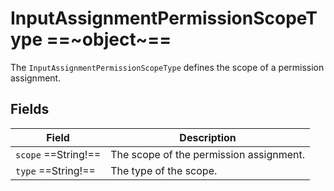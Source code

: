 # InputAssignmentPermissionScopeType ==~object~==

The `InputAssignmentPermissionScopeType` defines the scope of a permission assignment. 

## Fields

| Field                 | Description                                   |
|-----------------------|-----------------------------------------------|
| `scope`  ==String!==  | The scope of the permission assignment.       |
| `type`  ==String!==   | The type of the scope.                        |

